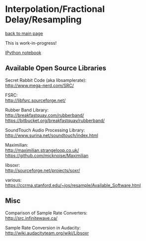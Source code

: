 Interpolation/Fractional Delay/Resampling
=========================================

[back to main page](../README.md)

This is work-in-progress!

[IPython notebook](http://nbviewer.ipython.org/urls/raw.github.com/mgeier/python-audio/master/interpolation/interpolation.ipynb)

Available Open Source Libraries
-------------------------------

Secret Rabbit Code (aka libsamplerate):  
http://www.mega-nerd.com/SRC/

FSRC:  
http://libfsrc.sourceforge.net/

Rubber Band Library:  
http://breakfastquay.com/rubberband/  
https://bitbucket.org/breakfastquay/rubberband/

SoundTouch Audio Processing Library:  
http://www.surina.net/soundtouch/index.html

Maximilian:  
http://maximilian.strangeloop.co.uk/  
https://github.com/micknoise/Maximilian

libsoxr:  
http://sourceforge.net/projects/soxr/

various:  
https://ccrma.stanford.edu/~jos/resample/Available_Software.html

Misc
----

Comparison of Sample Rate Converters:  
http://src.infinitewave.ca/

Sample Rate Conversion in Audacity:  
http://wiki.audacityteam.org/wiki/Libsoxr
